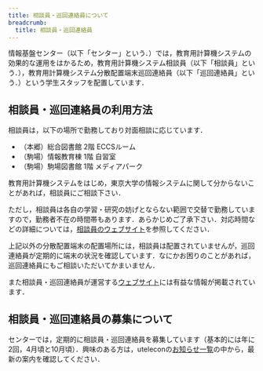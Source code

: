 ```yaml
---
title: 相談員・巡回連絡員について
breadcrumb:
  title: 相談員・巡回連絡員
---
```

情報基盤センター（以下「センター」という．）では，教育用計算機システムの効果的な運用をはかるため，教育用計算機システム相談員（以下「相談員」という．），教育用計算機システム分散配置端末巡回連絡員（以下「巡回連絡員」という．）という学生スタッフを配置しています．

## 相談員・巡回連絡員の利用方法

相談員は，以下の場所で勤務しており対面相談に応じています．

* （本郷）総合図書館 2階 ECCSルーム
* （駒場）情報教育棟 1階 自習室
* （駒場）駒場図書館 1階 メディアパーク

教育用計算機システムをはじめ，東京大学の情報システムに関して分からないことがあれば，相談員にご相談下さい．

ただし，相談員は各自の学習・研究の妨げとならない範囲で交替で勤務していますので，勤務者不在の時間帯もあります．あらかじめご了承下さい．対応時間などの詳細については，[相談員のウェブサイト](https://www.sodan.ecc.u-tokyo.ac.jp/about-us/tutors-working/)を参照してください．

上記以外の分散配置端末の配置場所には，相談員は配置されていませんが，巡回連絡員が定期的に端末の状況を確認しています．なにかお困りのことがあれば，巡回連絡員にもご相談いただいてかまいません．

また相談員・巡回連絡員が運営する[ウェブサイト](https://www.sodan.ecc.u-tokyo.ac.jp/)には有益な情報が掲載されています．

## 相談員・巡回連絡員の募集について

センターでは，定期的に相談員・巡回連絡員を募集しています（基本的には年に2回，4月頃と10月頃）．興味のある方は，uteleconの[お知らせ一覧](/notice/)の中から，最新の案内を確認してください．

